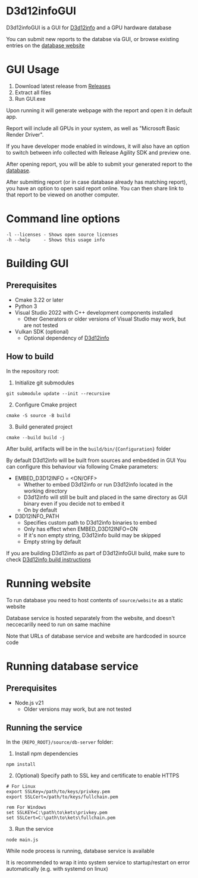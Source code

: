 D3d12infoGUI
============

D3d12infoGUI is a GUI for [D3d12info](https://github.com/sawickiap/D3d12info) and a GPU hardware database

You can submit new reports to the databse via GUI, or browse existing entries on the [database website](https://d3d12infodb.boolka.dev/)

# GUI Usage

1. Download latest release from [Releases](https://github.com/Devaniti/D3d12infoGUI/releases)
2. Extract all files
3. Run GUI.exe

Upon running it will generate webpage with the report and open it in default app.

Report will include all GPUs in your system, as well as "Microsoft Basic Render Driver".

If you have developer mode enabled in windows, it will also have an option to switch between info collected with Release Agility SDK and preview one.

After opening report, you will be able to submit your generated report to the [database](https://d3d12infodb.boolka.dev/).

After submitting report (or in case database already has matching report), you have an option to open said report online. You can then share link to that report to be viewed on another computer.

# Command line options

```
-l --licenses - Shows open source licenses
-h --help     - Shows this usage info
```

# Building GUI

## Prerequisites

* Cmake 3.22 or later
* Python 3
* Visual Studio 2022 with C++ development components installed
  * Other Generators or older versions of Visual Studio may work, but are not tested
* Vulkan SDK (optional)
  * Optional dependency of [D3d12info](https://github.com/sawickiap/D3d12info)
 
## How to build

In the repository root:
1. Initialize git submodules 
```
git submodule update --init --recursive
```
2. Configure Cmake project
```
cmake -S source -B build
```
3. Build generated project
```
cmake --build build -j
```
After build, artifacts will be in the `build/bin/{Configuration}` folder

By default D3d12info will be built from sources and embedded in GUI
You can configure this behaviour via following Cmake parameters:

* EMBED_D3D12INFO = <ON/OFF>
  * Whether to embed D3d12info or run D3d12info located in the working directory
  * D3d12info will still be built and placed in the same directory as GUI binary even if you decide not to embed it
  * On by default
* D3D12INFO_PATH
  * Specifies custom path to D3d12info binaries to embed
  * Only has effect when EMBED_D3D12INFO=ON
  * If it's non empty string, D3d12info build may be skipped
  * Empty string by default

If you are building D3d12info as part of D3d12infoGUI build, make sure to check [D3d12info build instructions](https://github.com/sawickiap/D3d12info?tab=readme-ov-file#building)

# Running website

To run database you need to host contents of `source/website` as a static website

Database service is hosted separately from the website, and doesn't neccecarilly need to run on same machine

Note that URLs of database service and website are hardcoded in source code

# Running database service

## Prerequisites

* Node.js v21
  * Older versions may work, but are not tested

## Running the service

In the `{REPO_ROOT}/source/db-server` folder:
1. Install npm dependencies
```
npm install
```
2. (Optional) Specify path to SSL key and certificate to enable HTTPS
```
# For Linux
export SSLKey=/path/to/keys/privkey.pem
export SSLCert=/path/to/keys/fullchain.pem
```
```
rem For Windows
set SSLKEY=C:\path\to\kets\privkey.pem
set SSLCert=C:\path\to\kets\fullchain.pem
```
3. Run the service
```
node main.js
```
While node process is running, database service is available

It is recommended to wrap it into system service to startup/restart on error automatically (e.g. with systemd on linux)

